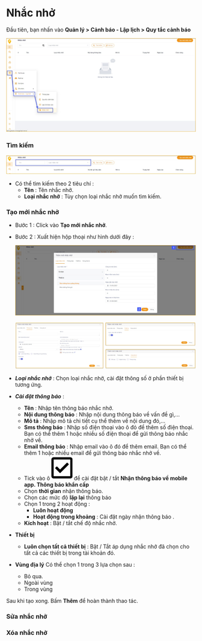 
#  Nhắc nhở

Đầu tiên, bạn nhấn vào **Quản lý > Cảnh báo - Lập lịch > Quy tắc cảnh báo**

<span style="display:block;text-align:left">![Interface manage acount](/docs/assets/images/web-interface/notification/remind.jpg) 

### Tìm kiếm 
<span style="display:block;text-align:left">![Interface manage acount](/docs/assets/images/web-interface/notification/search-remind.jpg)

- Có thể tìm kiếm theo 2 tiêu chí :
    * **Tên** : Tên nhắc nhở.
    * **Loại nhắc nhở** : Tùy chọn loại nhắc nhở muốn tìm kiếm.

### Tạo mới nhắc nhở

* Bước 1 : Click vào **Tạo mới nhắc nhở**.
* Bước 2 : Xuất hiện hộp thoại như hình dưới đây : 

    <span style="display:block;text-align:left">![Interface manage acount](/docs/assets/images/web-interface/notification/add-remind-1.jpg)

    <span style="display:block;text-align:left">![Interface manage acount](/docs/assets/images/web-interface/notification/add-remind-2.jpg)


* ***Loại nhắc nhở*** : Chọn loại nhắc nhở, cài đặt thông số ở phần thiết bị tương ứng.

* ***Cài đặt thông báo*** :     
    * **Tên** : Nhập tên thông báo nhắc nhở.
    * **Nội dung thông báo** : Nhập nội dung thông báo về vấn đề gì,...
    * **Mô tả** : Nhập mô tả chi tiết cụ thể thêm về nội dung đó,...
    - **Sms thông báo** : Nhập  số điện thoại vào ô đó để thêm số điện thoại.
    Bạn có thể thêm 1 hoặc nhiều số điện thoại để gửi thông báo nhắc nhở về.
    - **Email thông báo** : Nhập email vào ô đó để thêm email.
    Bạn có thể thêm 1 hoặc nhiều email để gửi thông báo nhắc nhở về.
    - Tick vào ô <span class="icon-left svg-filter-tick">![Ok](/docs/assets/images/web-interface/icon/SVG/check-square.svg) để cài đặt bật / tắt **Nhận thông báo về mobile app. Thông báo khẩn cấp**
    - Chọn **thời gian** nhận thông báo.
    - Chọn các mức độ **lặp lại** thông báo 
    - Chọn 1 trong 2 hoạt động :
        - **Luôn hoạt động**
        - **Hoạt động trong khoảng** :  Cài đặt ngày nhận thông báo .
    * **Kích hoạt** : Bật / tắt chế độ nhắc nhở. 
* **Thiết bị** 
    - **Luôn chọn tất cả thiết bị** : Bật / Tắt áp dụng nhắc nhở đã chọn cho  tất cả các thiết bị trong tài khoản đó.
* **Vùng địa lý** 
Có thể chọn 1 trong 3 lựa chọn sau :
    - Bỏ qua.
    - Ngoài vùng
    - Trong vùng

Sau khi tạo xong. Bấm **Thêm** để hoàn thành thao tác.

### Sửa nhắc nhở

### Xóa nhắc nhở